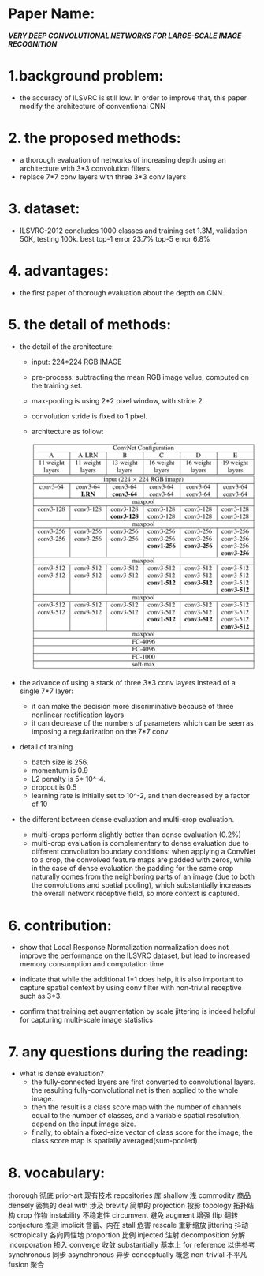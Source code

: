 
# Paper Name:
**_VERY DEEP CONVOLUTIONAL NETWORKS FOR LARGE-SCALE IMAGE RECOGNITION_**
# 1.background problem:
  * the accuracy of ILSVRC is still low. In order to improve that, this paper modify the architecture of conventional CNN

# 2. the proposed methods:
  * a thorough evaluation of networks of increasing depth using an architecture with 3\*3 convolution filters.
  *  replace 7\*7 conv layers with three 3\*3 conv layers

# 3. dataset:
  * ILSVRC-2012 concludes 1000 classes and training set 1.3M, validation 50K, testing 100k. 
  best top-1 error 23.7% top-5 error 6.8%

# 4. advantages:
  * the first paper of thorough evaluation about the depth on CNN.
# 5. the detail of methods:
  * the detail of the architecture:
    * input: 224*224 RGB IMAGE
    * pre-process: subtracting the mean RGB image value, computed on the training set.
    * max-pooling is using 2\*2 pixel window, with stride 2.
    * convolution stride is fixed to 1 pixel.
    * architecture as follow:

        ![VGG-structure](./images/VGG-structure.jpg)<br/>

  * the advance of using a stack of three 3\*3 conv layers instead of a single 7\*7 layer:
    * it can make the decision more discriminative because of three nonlinear rectification layers
    * it can decrease of the numbers of parameters which can be seen as imposing a regularization on the 7\*7 conv
  * detail of training
    * batch size is 256.
    * momentum is 0.9
    * L2 penalty is 5\* 10^-4.
    * dropout is 0.5
    * learning rate is initially set to 10^-2, and then decreased by a factor of 10
  * the different between dense evaluation and multi-crop evaluation.
    * multi-crops perform slightly better than dense evaluation (0.2%)
    * multi-crop evaluation is complementary to dense evaluation due to different convolution boundary conditions: when applying a ConvNet to a crop, the convolved feature maps are padded with zeros, while in the case of dense evaluation the padding for the same crop naturally comes from the neighboring parts of an image (due to both the convolutions and spatial pooling), which substantially increases the overall network receptive field, so more context is captured.

# 6. contribution:
  * show that Local Response Normalization normalization does not improve the performance on the ILSVRC dataset, but lead to increased memory consumption and computation time

  * indicate that while the additional 1\*1 does help, it is also important to capture spatial context by using conv filter with non-trivial receptive such as 3\*3.

  * confirm that training set augmentation by scale jittering is indeed helpful for capturing multi-scale image statistics

# 7. any questions during the reading:
  * what is dense evaluation?
    * the fully-connected layers are first converted to convolutional layers. the resulting fully-convolutional net is then applied to the whole image.
    * then the result is a class score map with the number of channels equal to the number of classes, and a variable spatial resolution, depend on the input image size.
    * finally, to obtain a fixed-size vector of class score for the image, the class score map is spatially averaged(sum-pooled)

# 8. vocabulary:
thorough 彻底
prior-art 现有技术
repositories 库
shallow 浅
commodity 商品
densely 密集的
deal with 涉及
brevity 简单的
projection 投影
topology 拓扑结构
crop 作物
instability 不稳定性
circumvent 避免
augment 增强
flip 翻转
conjecture 推测
implicit 含蓄、内在
stall 危害
rescale 重新缩放
jittering 抖动
isotropically 各向同性地
proportion 比例
injected 注射
decomposition 分解
incorporation 掺入
converge 收敛
substantially 基本上
for reference 以供参考
synchronous 同步
asynchronous 异步
conceptually 概念
non-trivial  不平凡
fusion 聚合


